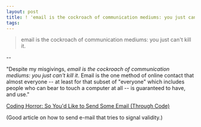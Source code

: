 ```yaml
---
layout: post
title: ! 'email is the cockroach of communication mediums: you just can’t kill it.'
tags: 
---
```

> email is the cockroach of communication mediums: you just can't kill it.

--

"Despite my misgivings, _email is the cockroach of communication mediums: you
just can't kill it_. Email is the one method of online contact that almost
everyone -- at least for that subset of "everyone" which includes people who
can bear to touch a computer at all -- is guaranteed to have, and use."

[Coding Horror: So You'd Like to Send Some Email (Through Code)][1]

(Good article on how to send e-mail that tries to signal validity.)

[1]: http://www.codinghorror.com/blog/2010/04/so-youd-like-to-send-some-email-through-code.html

